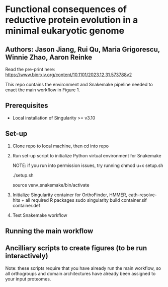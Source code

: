 # Functional consequences of reductive protein evolution in a minimal eukaryotic genome
## Authors: Jason Jiang, Rui Qu, Maria Grigorescu, Winnie Zhao, Aaron Reinke

Read the pre-print here: https://www.biorxiv.org/content/10.1101/2023.12.31.573788v2

This repo contains the environment and Snakemake pipeline needed to enact the main workflow in Figure 1.

## Prerequisites
- Local installation of Singularity >= v3.10

## Set-up
1. Clone repo to local machine, then cd into repo
2. Run set-up script to initialize Python virtual environment for Snakemake

   NOTE: if you run into permission issues, try running chmod u+x setup.sh
   
   ./setup.sh
   
   source venv_snakemake/bin/activate
4. Initialize Singularity container for OrthoFinder, HMMER, cath-resolve-hits + all required R packages
   sudo singularity build container.sif container.def
5. Test Snakemake workflow
   
   

## Running the main workflow

## Ancilliary scripts to create figures (to be run interactively)
Note: these scripts require that you have already run the main workflow, so all orthogroups and domain architectures have already been assigned to your input proteomes.
